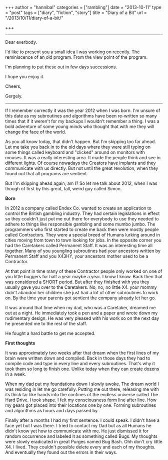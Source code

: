 +++
author = "hannibal"
categories = ["rambling"]
date = "2013-10-11"
type = "post"
tags = ["diary", "fiction", "story"]
title = "Diary of a Bit"
url = "/2013/10/11/diary-of-a-bit/"

+++

----

Dear everbody.

I'd like to present you a small idea I was working on recently. The reminiscence of an old program. From the view point of the program.

I'm planning to put these out in few days successions.

I hope you enjoy it.

Cheers,

Gergely.

----

If I remember correctly it was the year 2012 when I was born. I'm unsure of this date as my subroutines and algorithms have been re-written so many times that if it weren't for my backups I wouldn't remember a thing. I was a bold adventure of some young minds who thought that with me they will change the face of the world.

As you all know today, that didn't happen. But I'm skipping too far ahead. Let me take you back in to the old days where they were still typing on some things called keyboard and "clicked" around on monitors with mouses. It was a really interesting area. It made the people think and see in different lights. Of course nowadays the Creators have implants and they communicate with us directly. But not until the great revolution, when they found out that all programs are sentient.

But I'm skipping ahead again, am I? So let me talk about 2012, when I was though of first by this great, tall, weird guy called Simon.

**Born**

In 2012 a company called Endex Co. wanted to create an application to control the British gambling industry. They had certain legislations in effect so they couldn't just put me out there for everybody to use they needed to adhere to things like responsible gambling and some mumbo jumbo. The programmers who first started to create me back then were mostly people called Contractors. They were a special breed of Humans lurking around in cities moving from town to town looking for jobs. In the opposite corner you had the Caretakers called Permanent Staff. It was an interesting time all together. Many of you youngling subroutines had your ancestors written by Permanent Staff and you X43HY, your ancestors mother used to be a Contractor.

At that point in time many of these Contractor people only worked on one of you little buggers for half a year maybe a year. I know I know. Back then that was considered a SHORT period. But after they finished with you they usually gave you over to the Caretakers. No, no, no little X4. your mommy didn't abandon her children she just had a lot of other subroutines to work on. By the time your parents got sentient the company already let her go.

It was around that time when my dad, who was a Caretaker, dreamed me out at a night. He immediately took a pen and a paper and wrote down my rudimentary design. He was very pleased with his work so on the next day he presented me to the rest of the staff.

He fought a hard battle to get me accepted.

**First thoughts**

It was approximately two weeks after that dream when the first lines of my brain were written down and compiled. Back in those days they had to compile code and type in every line and every subroutines. That's why it took them so long to finish one. Unlike today when they can create dozens in a week.

When my dad put my foundations down I slowly awoke. The dream world I was residing in let me go carefully. Putting me out there, releasing me with its thick tar like hands into the confines of the endless universe called The Hard Drive. I took shape. I felt my consciousness form line after line. How my gears got placed into their locations one by one. Forming subroutines and algorithms as hours and days passed by.

Finally after a months I had my first sentence. I could speak. I didn't have a face yet but I was there. I tried to contact my Dad but as all Humans he didn't know yet how to communicate with me. He just dismissed it for random occurrence and labeled it as something called Bugs. My thoughts were slowly eradicated in great Purges named Bug Bash. Ohh don't cry little X4. I lived. They couldn't possible delete every and each of my thoughts. And eventually they found out the errors in their ways.
